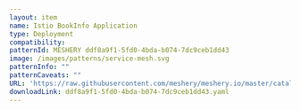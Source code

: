 ```yaml
---
layout: item
name: Istio BookInfo Application
type: Deployment
compatibility: 
patternId: MESHERY ddf8a9f1-5fd0-4bda-b074-7dc9ceb1dd43
image: /images/patterns/service-mesh.svg
patternInfo: ""
patternCaveats: ""
URL: 'https://raw.githubusercontent.com/meshery/meshery.io/master/catalog/ddf8a9f1-5fd0-4bda-b074-7dc9ceb1dd43.yaml'
downloadLink: ddf8a9f1-5fd0-4bda-b074-7dc9ceb1dd43.yaml
---
```

